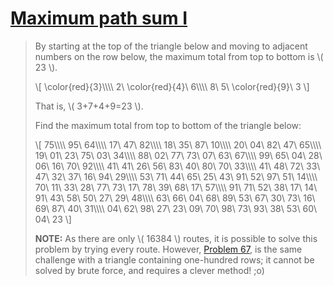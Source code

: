 # [Maximum path sum I](https://projecteuler.net/problem=18)

> By starting at the top of the triangle below and moving to adjacent numbers on the row below, the maximum total from top to bottom is \\( 23 \\).
> 
> \\[
> \color{red}{3}\\\\\\\\
> 2\ \color{red}{4}\ 6\\\\\\\\
> 8\ 5\ \color{red}{9}\ 3
> \\]
> 
> That is, \\( 3+7+4+9=23 \\).
> 
> Find the maximum total from top to bottom of the triangle below:
> 
> \\[
> 75\\\\\\\\
> 95\ 64\\\\\\\\
> 17\ 47\ 82\\\\\\\\
> 18\ 35\ 87\ 10\\\\\\\\
> 20\ 04\ 82\ 47\ 65\\\\\\\\
> 19\ 01\ 23\ 75\ 03\ 34\\\\\\\\
> 88\ 02\ 77\ 73\ 07\ 63\ 67\\\\\\\\
> 99\ 65\ 04\ 28\ 06\ 16\ 70\ 92\\\\\\\\
> 41\ 41\ 26\ 56\ 83\ 40\ 80\ 70\ 33\\\\\\\\
> 41\ 48\ 72\ 33\ 47\ 32\ 37\ 16\ 94\ 29\\\\\\\\
> 53\ 71\ 44\ 65\ 25\ 43\ 91\ 52\ 97\ 51\ 14\\\\\\\\
> 70\ 11\ 33\ 28\ 77\ 73\ 17\ 78\ 39\ 68\ 17\ 57\\\\\\\\
> 91\ 71\ 52\ 38\ 17\ 14\ 91\ 43\ 58\ 50\ 27\ 29\ 48\\\\\\\\
> 63\ 66\ 04\ 68\ 89\ 53\ 67\ 30\ 73\ 16\ 69\ 87\ 40\ 31\\\\\\\\
> 04\ 62\ 98\ 27\ 23\ 09\ 70\ 98\ 73\ 93\ 38\ 53\ 60\ 04\ 23
> \\]
> 
> **NOTE:** As there are only \\( 16384 \\) routes, it is possible to solve this problem by trying every route. However, [Problem 67](https://projecteuler.net/problem=67), is the same challenge with a triangle containing one-hundred rows; it cannot be solved by brute force, and requires a clever method! ;o)
